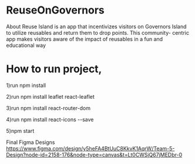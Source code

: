 # ReuseOnGovernors
About
Reuse Island is an app that incentivizes visitors on Governors Island to utilize reusables and return them to drop points. This community- centric app makes visitors aware of the impact of reusables in a fun and educational way 

# How to run project, 
1)run npm install

2)run npm install leaflet react-leaflet

3)run npm install react-router-dom

4)run npm install react-icons --save

5)npm start

Final Figma Designs https://www.figma.com/design/y5heFA4BtUuC8KkvK1AqrW/Team-5-Design?node-id=2158-176&node-type=canvas&t=Lt0CWSjQ67jMEDbr-0
